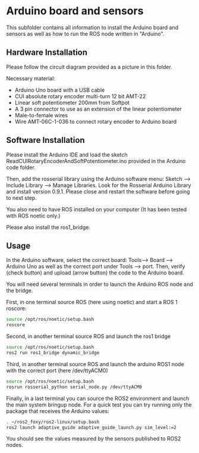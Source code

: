 # Arduino board and sensors

This subfolder contains all information to install the Arduino board and sensors as well as how to run the ROS node written in "Arduino".

## Hardware Installation

Please follow the circuit diagram provided as a picture in this folder. 

Necessary material:
- Arduino Uno board with a USB cable
- CUI absolute rotary encoder multi-turn 12 bit AMT-22 
- Linear soft potentiometer 200mm from Softpot
- A 3 pin connector to use as an extension of the linear potentiometer
- Male-to-female wires
- Wire AMT-06C-1-036 to connect rotary encoder to Arduino board

## Software Installation 

Please install the Arduino IDE and load the sketch ReadCUIRotaryEncoderAndSoftPotentiometer.ino provided in the Arduino code folder. 

Then, add the rosserial library using the Arduino software menu: Sketch --> Include Library --> Manage Libraries. Look for the Rosserial Arduino Library and install version 0.9.1. Please close and restart the software before going to next step. 

You also need to have ROS installed on your computer (It has been tested with ROS noetic only.)

Please also install the ros1_bridge.

## Usage 

In the Arduino software, select the correct board: Tools--> Board --> Arduino Uno as well as the correct port under Tools --> port. Then, verify (check button) and upload (arrow button) the code to the Arduino board. 

You will need several terminals in order to launch the Arduino ROS node and the bridge.

First, in one terminal source ROS (here using noetic) and start a ROS 1 roscore:
```bash
source /opt/ros/noetic/setup.bash
roscore
```
Second, in another terminal source ROS and launch the ros1 bridge 
```bash
source /opt/ros/noetic/setup.bash
ros2 run ros1_bridge dynamic_bridge
```

Third, in another terminal source ROS and launch the arduino ROS1 node with the correct port (here /dev/ttyACM0)
```bash
source /opt/ros/noetic/setup.bash
rosrun rosserial_python serial_node.py /dev/ttyACM0
```

Finally, in a last terminal you can source the ROS2 environment and launch the main system bringup node. 
For a quick test you can try running only the package that receives the Arduino values:
```bash
. ~/ros2_foxy/ros2-linux/setup.bash
ros2 launch adaptive_guide adaptive_guide_launch.py sim_level:=2
```

You should see the values measured by the sensors published to ROS2 nodes. 


